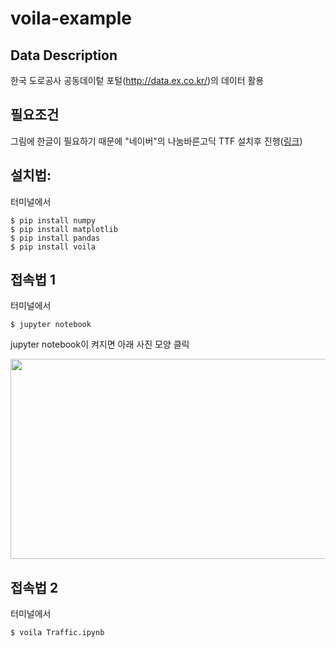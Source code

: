 # voila-example

## Data Description

한국 도로공사 공동데이텉 포털(http://data.ex.co.kr/)의 데이터 활용

## 필요조건

그림에 한글이 필요하기 때문에 "네이버"의 나눔바른고딕 TTF 설치후 진행([링크](https://hangeul.naver.com/font))

## 설치법: 

터미널에서

```
$ pip install numpy
$ pip install matplotlib
$ pip install pandas
$ pip install voila
```

## 접속법 1

터미널에서

```
$ jupyter notebook
```

jupyter notebook이 켜지면 아래 사진 모양 클릭

<img src="https://drive.google.com/uc?id=1sK-6PYqrUodwHHym8717utRZb3PJhj1Z" width="640" height="320">

## 접속법 2

터미널에서

```
$ voila Traffic.ipynb
```

